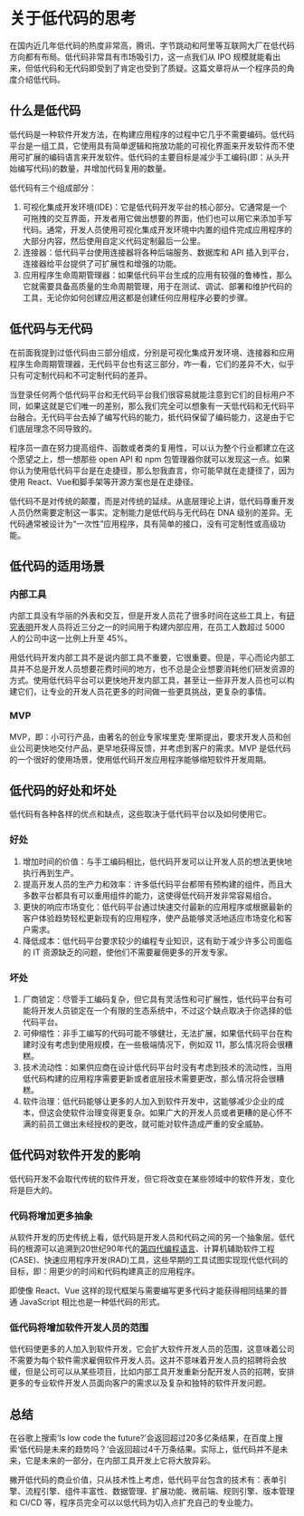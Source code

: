 # 关于低代码的思考

在国内近几年低代码的热度非常高，腾讯、字节跳动和阿里等互联网大厂在低代码方向都有布局。低代码非常具有市场吸引力，这一点我们从 IPO 规模就能看出来，但低代码和无代码即受到了肯定也受到了质疑。这篇文章将从一个程序员的角度介绍低代码。

## 什么是低代码

低代码是一种软件开发方法，在构建应用程序的过程中它几乎不需要编码。低代码平台是一组工具，它使用具有简单逻辑和拖放功能的可视化界面来开发软件而不使用可扩展的编码语言来开发软件。低代码的主要目标是减少手工编码(即：从头开始编写代码)的数量，并增加代码复用的数量。

低代码有三个组成部分：

1. 可视化集成开发环境(IDE)：它是低代码开发平台的核心部分。它通常是一个可拖拽的交互界面，开发者用它做出想要的界面，他们也可以用它来添加手写代码。通常，开发人员使用可视化集成开发环境中内置的组件完成应用程序的大部分内容，然后使用自定义代码定制最后一公里。
2. 连接器：低代码平台使用连接器将各种后端服务、数据库和 API 插入到平台，连接器给平台提供了可扩展性和增强的功能。
3. 应用程序生命周期管理器：如果低代码平台生成的应用有较强的鲁棒性，那么它就需要具备高质量的生命周期管理，用于在测试、调试、部署和维护代码的工具，无论你如何创建应用这都是创建任何应用程序必要的步骤。

## 低代码与无代码

在前面我提到过低代码由三部分组成，分别是可视化集成开发环境、连接器和应用程序生命周期管理器，无代码平台也有这三部分，咋一看，它们的差异不大，似乎只有可定制代码和不可定制代码的差异。

当登录任何两个低代码平台和无代码平台我们很容易就能注意到它们的目标用户不同，如果这就是它们唯一的差别，那么我们完全可以想象有一天低代码和无代码平台融合。无代码平台去掉了编写代码的能力，抵代码保留了编码能力，这是由于它们底层理念不同导致的。

程序员一直在努力提高组件、函数或者类的复用性，可以认为整个行业都建立在这个愿望之上，想一想那些 open API 和 npm 包管理器你就可以发现这一点。如果你认为使用低代码平台是在走捷径，那么恕我直言，你可能早就在走捷径了，因为使用 React、Vue和脚手架等开源方案也是在走捷径。

低代码不是对传统的颠覆，而是对传统的延续。从底层理论上讲，低代码尊重开发人员仍然需要定制这一事实。定制能力是低代码与无代码在 DNA 级别的差异。无代码通常被设计为“一次性”应用程序，具有简单的接口，没有可定制性或高级功能。

## 低代码的适用场景

### 内部工具

内部工具没有华丽的外表和交互，但是开发人员花了很多时间在这些工具上，有[研究表明](https://retool.com/blog/state-of-internal-tools-2021/)开发人员将近三分之一的时间用于构建内部应用，在员工人数超过 5000 人的公司中这一比例上升至 45%。

用低代码开发内部工具不是说内部工具不重要，它很重要。但是，平心而论内部工具并不总是开发人员想要花费时间的地方，也不总是企业想要消耗他们研发资源的方式。使用低代码平台可以更快地开发内部工具，甚至让一些非开发人员也可以构建它们，让专业的开发人员花更多的时间做一些更具挑战，更复杂的事情。

### MVP

MVP，即：小可行产品，由著名的创业专家埃里克·里斯提出，要求开发人员和创业公司更快地交付产品，更早地获得反馈，并考虑到客户的需求。MVP 是低代码的一个很好的使用场景，使用低代码开发应用程序能够缩短软件开发周期。

## 低代码的好处和坏处

低代码有各种各样的优点和缺点，这些取决于低代码平台以及如何使用它。

### 好处

1. 增加时间的价值：与手工编码相比，低代码开发可以让开发人员的想法更快地执行再到生产。
2. 提高开发人员的生产力和效率：许多低代码平台都带有预构建的组件，而且大多数平台都具有可以重用组件的能力，这使得低代码开发非常容易组合。
3. 更快的响应市场变化：低代码平台通过快速交付最新的应用程序或根据最新的客户体验趋势轻松更新现有的应用程序，使产品能够灵活地适应市场变化和客户需求。
4. 降低成本：低代码平台要求较少的编程专业知识，这有助于减少许多公司面临的 IT 资源缺乏的问题，使他们不需要雇佣更多的开发专家。

### 坏处

1. 厂商锁定：尽管手工编码复杂，但它具有灵活性和可扩展性，低代码平台有可能将开发人员锁定在一个有限的生态系统中，不过这个缺点取决于你选择的低代码平台。
2. 可伸缩性：非手工编写的代码可能不够健壮，无法扩展，如果低代码平台在构建时没有考虑到使用规模，在一些极端情况下，例如双 11，那么情况将会很糟糕。
3. 技术流动性：如果供应商在设计低代码平台时没有考虑到技术的流动性，当用低代码构建的应用程序需要更新或者底层技术需要更改，那么情况将会很糟糕。
4. 软件治理：低代码能够让更多的人加入到软件开发中，这能够减少企业的成本，但这会使软件治理变得更复杂。如果广大的开发人员或者更糟的是心怀不满的前员工做出未经授权的更改，就可能对软件造成严重的安全威胁。

## 低代码对软件开发的影响

低代码开发不会取代传统的软件开发，但它将改变在某些领域中的软件开发，变化将是巨大的。

### 代码将增加更多抽象

从软件开发的历史传统上看，低代码是开发人员和代码之间的另一个抽象层。低代码的根源可以追溯到20世纪90年代的[第四代编程语言](https://www.techopedia.com/definition/24308/fourth-generation-programming-language-4gl)、计算机辅助软件工程(CASE)、快速应用程序开发(RAD)工具，这些早期的工具试图实现现代低代码的目标，即：用更少的时间和代码构建真正的应用程序。

即使像 React、Vue 这样的现代框架与需要编写更多代码才能获得相同结果的普通 JavaScript 相比也是一种低代码的形式。

### 低代码将增加软件开发人员的范围

低代码使更多的人加入到软件开发，它会扩大软件开发人员的范围，这意味着公司不需要为每个软件需求雇佣软件开发人员。这并不意味着开发人员的招聘将会放缓，但是公司可以从某些项目，比如内部工具开发重新分配开发人员的招聘，安排更多的专业软件开发人员面向客户的需求以及复杂和独特的软件开发问题。

## 总结

在谷歌上搜索‘Is low code the future?’会返回超过20多亿条结果，在百度上搜索‘低代码是未来的趋势吗？’会返回超过4千万条结果。实际上，低代码并不是未来，它是未来的一部分，在内部工具开发上它将大放异彩。

撇开低代码的商业价值，只从技术性上考虑，低代码平台包含的技术有：表单引擎、流程引擎、组件丰富性、数据管理、扩展功能、微前端、规则引擎、版本管理和 CI/CD 等，程序员完全可以以低代码为切入点扩充自己的专业能力。
